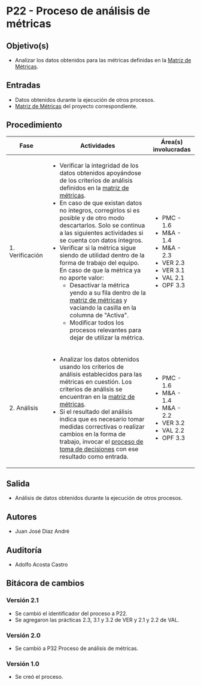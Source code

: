 # P22 - Proceso de análisis de métricas

## Objetivo(s)

- Analizar los datos obtenidos para las métricas definidas en la [Matriz de Métricas](https://docs.google.com/spreadsheets/d/1iPB2uvTLcUs6xwrzPDwUiacKQenPDzABNM7yl2GitkI/edit?usp=sharing).

## Entradas

- Datos obtenidos durante la ejecución de otros procesos.
- [Matriz de Métricas](https://docs.google.com/spreadsheets/d/1iPB2uvTLcUs6xwrzPDwUiacKQenPDzABNM7yl2GitkI/edit?usp=sharing) del proyecto correspondiente.

## Procedimiento

| Fase            |                                                                                                                                                                                                                                                                                                                                                                                                                                                                          Actividades                                                                                                                                                                                                                                                                                                                                                                                                                                                                          | Área(s) involucradas                                                                                                            |
| --------------- | :-----------------------------------------------------------------------------------------------------------------------------------------------------------------------------------------------------------------------------------------------------------------------------------------------------------------------------------------------------------------------------------------------------------------------------------------------------------------------------------------------------------------------------------------------------------------------------------------------------------------------------------------------------------------------------------------------------------------------------------------------------------------------------------------------------------------------------------------------------------------------------------------------------------------------------------------------------------: | ------------------------------------------------------------------------------------------------------------------------------- |
| 1. Verificación | <ul align="left"><li>Verificar la integridad de los datos obtenidos apoyándose de los criterios de análisis definidos en la [matriz de métricas](https://docs.google.com/spreadsheets/d/1iPB2uvTLcUs6xwrzPDwUiacKQenPDzABNM7yl2GitkI/edit?usp=sharing). </li><li>En caso de que existan datos no íntegros, corregirlos si es posible y de otro modo descartarlos. Solo se continua a las siguientes actividades si se cuenta con datos íntegros.</li><li>Verificar si la métrica sigue siendo de utilidad dentro de la forma de trabajo del equipo. En caso de que la métrica ya no aporte valor: <ul align="left"><li>Desactivar la métrica yendo a su fila dentro de la [matriz de métricas](https://docs.google.com/spreadsheets/d/1iPB2uvTLcUs6xwrzPDwUiacKQenPDzABNM7yl2GitkI/edit?usp=sharing) y vaciando la casilla en la columna de "Activa". </li><li>Modificar todos los procesos relevantes para dejar de utilizar la métrica.</li></ul></li></ul> | <ul><li>PMC - 1.6</li><li>M&A - 1.4</li><li>M&A - 2.3</li><li>VER 2.3</li><li>VER 3.1</li><li>VAL 2.1</li><li>OPF 3.3</li></ul> |
| 2. Análisis     |                                                                                                                                                                                               <ul align="left"><li>Analizar los datos obtenidos usando los criterios de análisis establecidos para las métricas en cuestión. Los criterios de análisis se encuentran en la [matriz de métricas](https://docs.google.com/spreadsheets/d/1iPB2uvTLcUs6xwrzPDwUiacKQenPDzABNM7yl2GitkI/edit?usp=sharing).</li><li>Si el resultado del análisis indica que es necesario tomar medidas correctivas o realizar cambios en la forma de trabajo, invocar el [proceso de toma de decisiones](./P30-proceso-toma-de-decisiones) con ese resultado como entrada.</li></ul>                                                                                                                                                                                               | <ul><li>PMC - 1.6</li><li>M&A - 1.4</li><li>M&A - 2.2</li><li>VER 3.2</li><li>VAL 2.2</li><li>OPF 3.3</li></ul>                 |

## Salida

- Análisis de datos obtenidos durante la ejecución de otros procesos.

## Autores

- Juan José Díaz André

## Auditoría

- Adolfo Acosta Castro

## Bitácora de cambios

### Versión 2.1

- Se cambió el identificador del proceso a P22.
- Se agregaron las prácticas 2.3, 3.1 y 3.2 de VER y 2.1 y 2.2 de VAL.

### Versión 2.0

- Se cambió a P32 Proceso de análisis de métricas.

### Versión 1.0

- Se creó el proceso.
